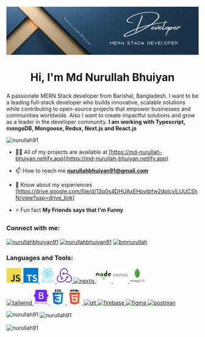 ![banner](https://github.com/nurullah91/nurullah91/blob/main/MERN%20stack%20Developer%20(2).png)

<h1 align="center">Hi, I'm Md Nurullah Bhuiyan</h1>
<h3 align="center"></h3>
<p>A passionate MERN Stack developer from Barishal, Bangladesh. I want to be a leading full-stack developer who builds innovative, scalable solutions while contributing to open-source projects that empower businesses and communities worldwide. Also I want to create impactful solutions and grow as a leader in the developer community. <b>I am working with Typescript, mongoDB, Mongoose, Redux, Next.js and React.js</b></p>



<p align="left"> <img src="https://komarev.com/ghpvc/?username=nurullah91&label=Profile%20views&color=0e75b6&style=flat" alt="nurullah91" /> </p>

- 👨‍💻 All of my projects are available at [https://md-nurullah-bhuiyan.netlify.app](https://md-nurullah-bhuiyan.netlify.app)

- 📫 How to reach me **nurullahbhuiyan91@gmail.com**

- 📄 Know about my experiences [https://drive.google.com/file/d/13q0s4DHUAxEHpvtbfw2dqlcvlLUUCShN/view?usp=drive_link]

- ⚡ Fun fact **My Friends says that I'm Funny**

<h3 align="left">Connect with me:</h3>
<p align="left">
<a href="https://linkedin.com/in/nurullahbhuiyan91" target="blank"><img align="center" src="https://raw.githubusercontent.com/rahuldkjain/github-profile-readme-generator/master/src/images/icons/Social/linked-in-alt.svg" alt="nurullahbhuiyan91" height="30" width="40" /></a>
<a href="https://fb.com/nurullahbhuiyan91" target="blank"><img align="center" src="https://raw.githubusercontent.com/rahuldkjain/github-profile-readme-generator/master/src/images/icons/Social/facebook.svg" alt="nurullahbhuiyan91" height="30" width="40" /></a>
  <a href="https://twitter.com/bmnurullah" target="blank"><img align="center" src="https://raw.githubusercontent.com/rahuldkjain/github-profile-readme-generator/master/src/images/icons/Social/twitter.svg" alt="bmnurullah" height="30" width="40" /></a>
</p>

<h3 align="left">Languages and Tools:</h3>
<p align="left">
  <a href="https://developer.mozilla.org/en-US/docs/Web/JavaScript" target="_blank" rel="noreferrer"> <img src="https://raw.githubusercontent.com/devicons/devicon/master/icons/javascript/javascript-original.svg" alt="javascript" width="40" height="40"/> </a> 
  <a href="https://www.typescriptlang.org/" target="_blank" rel="noreferrer"> <img src="https://raw.githubusercontent.com/devicons/devicon/master/icons/typescript/typescript-original.svg" alt="typescript" width="40" height="40"/> </a>
 <a href="https://reactjs.org/" target="_blank" rel="noreferrer"> <img src="https://raw.githubusercontent.com/devicons/devicon/master/icons/react/react-original-wordmark.svg" alt="react" width="40" height="40"/> </a>
<a href="https://redux.js.org" target="_blank" rel="noreferrer"> <img src="https://raw.githubusercontent.com/devicons/devicon/master/icons/redux/redux-original.svg" alt="redux" width="40" height="40"/> </a>
   <a href="https://nextjs.org/" target="_blank" rel="noreferrer"> <img src="https://cdn.worldvectorlogo.com/logos/nextjs-2.svg" alt="nextjs" width="40" height="40"/> </a> 
<a href="https://nodejs.org" target="_blank" rel="noreferrer"> <img src="https://raw.githubusercontent.com/devicons/devicon/master/icons/nodejs/nodejs-original-wordmark.svg" alt="nodejs" width="40" height="40"/> </a>
  <a href="https://expressjs.com" target="_blank" rel="noreferrer"> <img src="https://raw.githubusercontent.com/devicons/devicon/master/icons/express/express-original-wordmark.svg" alt="express" width="40" height="40"/> </a> 
 <a href="https://www.mongodb.com/" target="_blank" rel="noreferrer"> <img src="https://raw.githubusercontent.com/devicons/devicon/master/icons/mongodb/mongodb-original-wordmark.svg" alt="mongodb" width="40" height="40"/> </a> 

  <a href="https://tailwindcss.com/" target="_blank" rel="noreferrer"> <img src="https://www.vectorlogo.zone/logos/tailwindcss/tailwindcss-icon.svg" alt="tailwind" width="40" height="40"/> </a>
  <a href="https://getbootstrap.com" target="_blank" rel="noreferrer"> <img src="https://raw.githubusercontent.com/devicons/devicon/master/icons/bootstrap/bootstrap-plain-wordmark.svg" alt="bootstrap" width="40" height="40"/> </a>
  <a href="https://www.w3schools.com/css/" target="_blank" rel="noreferrer"> <img src="https://raw.githubusercontent.com/devicons/devicon/master/icons/css3/css3-original-wordmark.svg" alt="css3" width="40" height="40"/> </a> 
   <a href="https://www.w3.org/html/" target="_blank" rel="noreferrer"> <img src="https://raw.githubusercontent.com/devicons/devicon/master/icons/html5/html5-original-wordmark.svg" alt="html5" width="40" height="40"/> </a> 
<a href="https://git-scm.com/" target="_blank" rel="noreferrer"> <img src="https://www.vectorlogo.zone/logos/git-scm/git-scm-icon.svg" alt="git" width="40" height="40"/> </a>
  <a href="https://firebase.google.com/" target="_blank" rel="noreferrer"> <img src="https://www.vectorlogo.zone/logos/firebase/firebase-icon.svg" alt="firebase" width="40" height="40"/> </a> 
  <a href="https://www.figma.com/" target="_blank" rel="noreferrer"> <img src="https://www.vectorlogo.zone/logos/figma/figma-icon.svg" alt="figma" width="40" height="40"/> </a> 
  <a href="https://postman.com" target="_blank" rel="noreferrer"> <img src="https://www.vectorlogo.zone/logos/getpostman/getpostman-icon.svg" alt="postman" width="40" height="40"/> </a>
   </p>


<p><img align="left" src="https://github-readme-stats.vercel.app/api/top-langs?username=nurullah91&show_icons=true&locale=en&layout=compact" alt="nurullah91" /></p>

<p>&nbsp;<img align="center" src="https://github-readme-stats.vercel.app/api?username=nurullah91&show_icons=true&locale=en" alt="nurullah91" /></p>

<p><img align="center" src="https://github-readme-streak-stats.herokuapp.com/?user=nurullah91&" alt="nurullah91" /></p>


